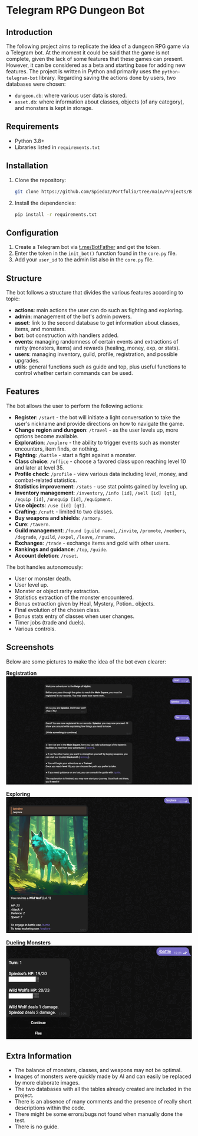 # Telegram RPG Dungeon Bot

## Introduction

The following project aims to replicate the idea of a dungeon RPG game via a Telegram bot. At the moment it could be said that the game is not complete, given the lack of some features that these games can present. However, it can be considered as a beta and starting base for adding new features. The project is written in Python and primarily uses the `python-telegram-bot` library. Regarding saving the actions done by users, two databases were chosen:

- `dungeon.db`: where various user data is stored.
- `asset.db`: where information about classes, objects (of any category), and monsters is kept in storage.

## Requirements
- Python 3.8+
- Libraries listed in `requirements.txt`

## Installation
1. Clone the repository:
    ```bash
    git clone https://github.com/Spiedoz/Portfolio/tree/main/Projects/Bot%20Telegram
    ```
2. Install the dependencies:
    ```bash
    pip install -r requirements.txt
    ```

## Configuration

1. Create a Telegram bot via [t.me/BotFather](https://t.me/BotFather) and get the token.
2. Enter the token in the `init_bot()` function found in the `core.py` file.
3. Add your `user_id` to the admin list also in the `core.py` file.

## Structure

The bot follows a structure that divides the various features according to topic:
- **actions**: main actions the user can do such as fighting and exploring.
- **admin**: management of the bot's admin powers.
- **asset**: link to the second database to get information about classes, items, and monsters.
- **bot**: bot construction with handlers added.
- **events**: managing randomness of certain events and extractions of rarity (monsters, items) and rewards (healing, money, exp, or stats).
- **users**: managing inventory, guild, profile, registration, and possible upgrades.
- **utils**: general functions such as guide and top, plus useful functions to control whether certain commands can be used.

## Features

The bot allows the user to perform the following actions:
- **Register**: `/start` - the bot will initiate a light conversation to take the user's nickname and provide directions on how to navigate the game.
- **Change region and dungeon**: `/travel` - as the user levels up, more options become available.
- **Exploration**: `/explore` - the ability to trigger events such as monster encounters, item finds, or nothing.
- **Fighting**: `/battle` - start a fight against a monster.
- **Class choice**: `/office` - choose a favored class upon reaching level 10 and later at level 35.
- **Profile check**: `/profile` - view various data including level, money, and combat-related statistics.
- **Statistics improvement**: `/stats` - use stat points gained by leveling up.
- **Inventory management**: `/inventory`, `/info [id]`, `/sell [id] [qt]`, `/equip [id]`, `/unequip [id]`, `/equipment`.
- **Use objects**: `/use [id] [qt]`.
- **Crafting**: `/craft` - limited to two classes.
- **Buy weapons and shields**: `/armory`.
- **Cure**: `/tavern`.
- **Guild management**: `/found [guild name]`, `/invite`, `/promote`, `/members`, `/degrade`, `/guild`, `/expel`, `/leave`, `/rename`.
- **Exchanges**: `/trade` - exchange items and gold with other users.
- **Rankings and guidance**: `/top`, `/guide`.
- **Account deletion**: `/reset`.

The bot handles autonomously:
- User or monster death.
- User level up.
- Monster or object rarity extraction.
- Statistics extraction of the monster encountered.
- Bonus extraction given by Heal, Mystery, Potion_ objects.
- Final evolution of the chosen class.
- Bonus stats entry of classes when user changes.
- Timer jobs (trade and duels).
- Various controls.

## Screenshots

Below are some pictures to make the idea of the bot even clearer:

**Registration**
![Example of welcome message](images/registration.png)

**Exploring**
![Example of exploring](images/engaging%20monster.png)

**Dueling Monsters**
![Example of dueling](images/dueling.png)

## Extra Information

- The balance of monsters, classes, and weapons may not be optimal.
- Images of monsters were quickly made by AI and can easily be replaced by more elaborate images.
- The two databases with all the tables already created are included in the project.
- There is an absence of many comments and the presence of really short descriptions within the code.
- There might be some errors/bugs not found when manually done the test.
- There is no guide.

